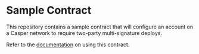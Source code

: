 # Sample Contract

This repository contains a sample contract that will configure an account on a Casper network to require two-party multi-signature deploys.

Refer to the [documentation](https://docs.casperlabs.io/workflow/two-party-multi-sig/) on using this contract.

